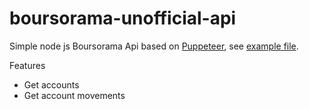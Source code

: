 # boursorama-unofficial-api
 
Simple node js Boursorama Api based on [Puppeteer](https://github.com/puppeteer/puppeteer), see [example file](example-usage.js).

Features
- Get accounts
- Get account movements
